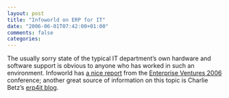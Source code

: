 ```yaml
---
layout: post
title: "Infoworld on ERP for IT"
date: "2006-06-01T07:42:00+01:00"
comments: false
categories: 
---
```


<p>The usually sorry state of the typical IT department&#8217;s own hardware and software support is obvious to anyone who has worked in such an environment. Infoworld has <a href="http://www.infoworld.com/cgi-bin/redirect?source=rss&amp;url=http://www.infoworld.com/article/06/05/31/78809_HNiterp_1.html">a nice report</a> from the <a href="http://enterpriseventures.dowjones.com/" title="Enterprise Ventures 2006">Enterprise Ventures 2006</a> conference; another great source of information on this topic is Charlie Betz&#8217;s <a href="http://erp4it.typepad.com">erp4it blog</a>.</p>


